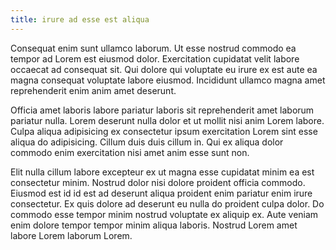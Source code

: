 ```yaml
---
title: irure ad esse est aliqua
---
```


Consequat enim sunt ullamco laborum. Ut esse nostrud commodo ea tempor ad Lorem est eiusmod dolor. Exercitation cupidatat velit labore occaecat ad consequat sit. Qui dolore qui voluptate eu irure ex est aute ea magna consequat voluptate labore eiusmod. Incididunt ullamco magna amet reprehenderit enim anim amet deserunt.

Officia amet laboris labore pariatur laboris sit reprehenderit amet laborum pariatur nulla. Lorem deserunt nulla dolor et ut mollit nisi anim Lorem labore. Culpa aliqua adipisicing ex consectetur ipsum exercitation Lorem sint esse aliqua do adipisicing. Cillum duis duis cillum in. Qui ex aliqua dolor commodo enim exercitation nisi amet anim esse sunt non.

Elit nulla cillum labore excepteur ex ut magna esse cupidatat minim ea est consectetur minim. Nostrud dolor nisi dolore proident officia commodo. Eiusmod est id id est ad deserunt aliqua proident enim pariatur enim irure consectetur. Ex quis dolore ad deserunt eu nulla do proident culpa dolor. Do commodo esse tempor minim nostrud voluptate ex aliquip ex. Aute veniam enim dolore tempor tempor minim aliqua laboris. Nostrud Lorem amet labore Lorem laborum Lorem.
